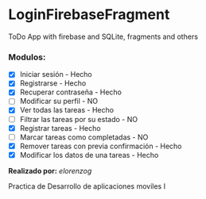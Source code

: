 # LoginFirebaseFragment
ToDo App with firebase and SQLite, fragments and others

### Modulos:

* [X] Iniciar sesión - Hecho
* [X] Registrarse - Hecho
* [X] Recuperar contraseña - Hecho
* [ ] Modificar su perfil - NO
* [X] Ver todas las tareas - Hecho
* [ ] Filtrar las tareas por su estado - NO
* [X] Registrar tareas - Hecho
* [ ] Marcar tareas como completadas - NO
* [X] Remover tareas con previa confirmación - Hecho
* [X] Modificar los datos de una tareas - Hecho

**Realizado por:** *elorenzog*

Practica de Desarrollo de aplicaciones moviles I
